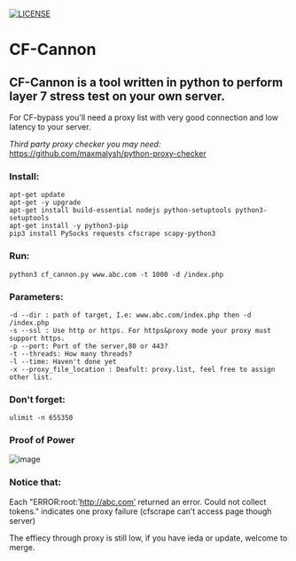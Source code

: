 [![LICENSE](https://img.shields.io/badge/license-Anti%20996-blue.svg)](https://github.com/996icu/996.ICU/blob/master/LICENSE)
# CF-Cannon
## CF-Cannon is a tool written in python to perform layer 7 stress test on your own server.

For CF-bypass you'll need a proxy list with very good connection and low latency to your server.

*Third party proxy checker you may need:*
https://github.com/maxmalysh/python-proxy-checker

### Install:
```
apt-get update
apt-get -y upgrade
apt-get install build-essential nodejs python-setuptools python3-setuptools
apt-get install -y python3-pip
pip3 install PySocks requests cfscrape scapy-python3
```

### Run:
```
python3 cf_cannon.py www.abc.com -t 1000 -d /index.php
```

### Parameters:
```
-d --dir : path of target, I.e: www.abc.com/index.php then -d /index.php
-s --ssl : Use http or https. For https&proxy mode your proxy must support https.
-p --port: Port of the server,80 or 443?
-t --threads: How many threads?
-l --time: Haven't done yet
-x --proxy_file_location : Deafult: proxy.list, feel free to assign other list.
```
### Don't forget:
```
ulimit -n 655350
```
### Proof of Power
![image](https://levyhsu.com/wp-content/uploads/2018/10/webwxgetmsgimg.jpeg)

### Notice that:
Each "ERROR:root:’http://abc.com’ returned an error. Could not collect tokens." indicates one proxy failure (cfscrape can’t access page though server)

The effiecy through proxy is still low, if you have ieda or update, welcome to merge.
